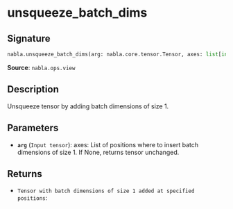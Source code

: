 # unsqueeze_batch_dims

## Signature

```python
nabla.unsqueeze_batch_dims(arg: nabla.core.tensor.Tensor, axes: list[int] | None = None) -> nabla.core.tensor.Tensor
```

**Source**: `nabla.ops.view`

## Description

Unsqueeze tensor by adding batch dimensions of size 1.

## Parameters

- **`arg`** (`Input tensor`): axes: List of positions where to insert batch dimensions of size 1. If None, returns tensor unchanged.

## Returns

- `Tensor with batch dimensions of size 1 added at specified positions`: 
